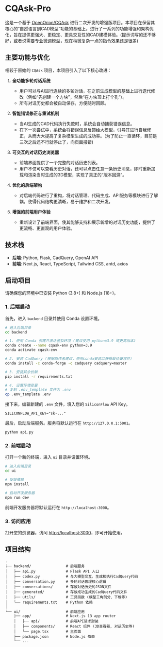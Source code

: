 # CQAsk-Pro

这是一个基于 [OpenOrion/CQAsk](https://github.com/OpenOrion/CQAsk.git) 进行二次开发的增强版项目。本项目在保留其核心的“自然语言到CAD模型”功能的基础上，进行了一系列的功能增强和架构优化，旨在提供更强大、更稳定、更具交互性的CAD建模体验。(提示词写的还不够好，或者说需要专业微调模型，现在稍微复杂一点的指令效果还是很差)

## 主要功能与优化

相较于原始的 `CQAsk` 项目，本项目引入了以下核心改进：

1. **全功能多轮对话系统**

   * 用户可以与AI进行连续的多轮对话，在之前生成模型的基础上进行迭代修改（例如“先创建一个方块”，然后“在方块顶上打个孔”）。
   * 所有对话历史都会被自动保存，方便随时回顾。
2. **智能错误修正与重试机制**

   * 当AI生成的CAD代码执行失败时，系统会自动捕获错误信息。
   * 在下一次尝试中，系统会将错误信息反馈给大模型，引导其进行自我修正，从而大大提高了复杂模型生成的成功率。(为了防止一直循环，目前是三次之后还不行就停止了，向页面报错)
3. **可交互的对话历史浏览器**

   * 前端界面提供了一个完整的对话历史列表。
   * 用户不仅可以查看历史对话，还可以点击任意一条历史消息，即时重新加载和渲染当时生成的3D模型，实现了真正的“版本回溯”。
4. **优化的后端架构**

   * 对后端代码进行了重构，将对话管理、代码生成、API服务等模块进行了解耦，使得代码结构更清晰，易于维护和二次开发。
5. **增强的前端用户体验**

   * 重新设计了前端界面，使其能够支持和展示新增的对话历史功能，提供了更流畅、更直观的用户体验。

## 技术栈

* **后端**: Python, Flask, CadQuery, OpenAI API
* **前端**: Next.js, React, TypeScript, Tailwind CSS, antd, axios

## 启动项目

请确保您的环境中已安装 Python (3.8+) 和 Node.js (18+)。

### 1. 后端启动

首先，进入 `backend` 目录并使用 Conda 设置环境。

```bash
# 进入后端目录
cd backend

# 1. 使用 Conda 创建并激活虚拟环境 (建议使用 python=3.9 或更高版本)
conda create --name cqask-env python=3.9
conda activate cqask-env

# 2. 安装 CadQuery (根据原作者建议，使用conda安装以获得最佳兼容性)
conda install -c conda-forge -c cadquery cadquery=master

# 3. 安装其余依赖
pip install -r requirements.txt

# 4. 设置环境变量
# 复制 .env_template 文件为 .env
cp .env_template .env
```

接下来，编辑新建的 `.env` 文件，填入您的 `SiliconFlow` API Key。

```
SILICONFLOW_API_KEY="sk-..."
```

最后，启动后端服务。服务将默认运行在 `http://127.0.0.1:5001`。

```bash
python api.py
```

### 2. 前端启动

打开一个新的终端，进入 `ui` 目录并设置环境。

```bash
# 进入前端目录
cd ui

# 安装依赖
npm install

# 启动开发服务器
npm run dev
```

前端开发服务器将默认运行在 `http://localhost:3000`。

### 3. 访问应用

打开您的浏览器，访问 [http://localhost:3000](http://localhost:3000)，即可开始使用。

## 项目结构

```
.
├── backend/                # 后端服务
│   ├── api.py              # Flask API 入口
│   ├── codex.py            # 与大模型交互，生成和执行CadQuery代码
│   ├── conversation.py     # 多轮对话管理核心逻辑
│   ├── conversations/      # 存放对话历史的JSON文件
│   ├── generated/          # 存放成功生成的CadQuery代码文件
│   ├── utils/              # 工具函数 (模型三角剖分、下载等)
│   └── requirements.txt    # Python 依赖
│
└── ui/                     # 前端应用
    ├── app/                # Next.js 13 app router
    │   ├── api/            # 前端API请求封装
    │   ├── components/     # React 组件 (3D查看器, 对话历史等)
    │   └── page.tsx        # 主页面
    ├── package.json        # Node.js 依赖
    └── ...
```
